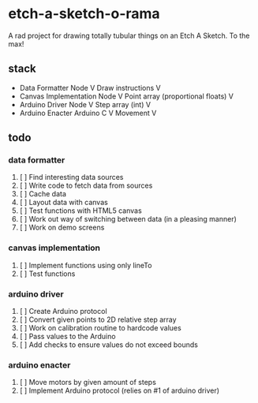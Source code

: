 # etch-a-sketch-o-rama
A rad project for drawing totally tubular things on an Etch A Sketch. To the max!

## stack

- Data Formatter		Node
	V Draw instructions V
- Canvas Implementation		Node
	V Point array (proportional floats) V
- Arduino Driver		Node
	V Step array (int) V
- Arduino Enacter		Arduino C
	V Movement V

## todo

### data formatter
1. [ ] Find interesting data sources
1. [ ] Write code to fetch data from sources
1. [ ] Cache data
1. [ ] Layout data with canvas
1. [ ] Test functions with HTML5 canvas
1. [ ] Work out way of switching between data (in a pleasing manner)
1. [ ] Work on demo screens

### canvas implementation
1. [ ] Implement functions using only lineTo
1. [ ] Test functions

### arduino driver
1. [ ] Create Arduino protocol
1. [ ] Convert given points to 2D relative step array
1. [ ] Work on calibration routine to hardcode values
1. [ ] Pass values to the Arduino
1. [ ] Add checks to ensure values do not exceed bounds

### arduino enacter
1. [ ] Move motors by given amount of steps
1. [ ] Implement Arduino protocol (relies on #1 of arduino driver)
